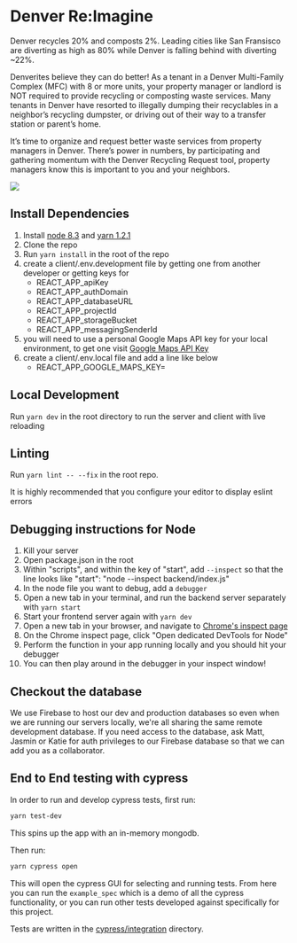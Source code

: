 
# Denver Re:Imagine
Denver recycles 20% and composts 2%. Leading cities like San Fransisco are diverting as high as 80% while Denver is falling behind with diverting ~22%.

Denverites believe they can do better! As a tenant in a Denver Multi-Family Complex (MFC) with 8 or more units, your property manager or landlord is NOT required to provide recycling or composting waste services. Many tenants in Denver have resorted to illegally dumping their recyclables in a neighbor’s recycling dumpster, or driving out of their way to a transfer station or parent’s home.

It’s time to organize and request better waste services from property managers in Denver. There’s power in numbers, by participating and gathering momentum with the Denver Recycling Request tool, property managers know this is important to you and your neighbors.

![](./screen_shot_2018-10-29.png)

## Install Dependencies

1. Install [node 8.3](https://nodejs.org/) and [yarn 1.2.1](https://yarnpkg.com)
2. Clone the repo
3. Run `yarn install` in the root of the repo
4. create a client/.env.development file by getting one from another developer or getting keys for
    - REACT_APP_apiKey
    - REACT_APP_authDomain
    - REACT_APP_databaseURL
    - REACT_APP_projectId
    - REACT_APP_storageBucket
    - REACT_APP_messagingSenderId
5. you will need to use a personal Google Maps API key for your local environment, to get one visit [Google Maps API Key](https://developers.google.com/maps/documentation/javascript/get-api-key)
6. create a client/.env.local file and add a line like below
    - REACT_APP_GOOGLE_MAPS_KEY=<GOOGLEKEY>

## Local Development

Run `yarn dev` in the root directory to run the server and client with live reloading

## Linting
Run `yarn lint -- --fix` in the root repo.

It is highly recommended that you configure your editor to display eslint errors

## Debugging instructions for Node
1. Kill your server
2. Open package.json in the root
3. Within "scripts", and within the key of "start", add `--inspect` so that the line looks like "start": "node --inspect backend/index.js"
4. In the node file you want to debug, add a `debugger`
5. Open a new tab in your terminal, and run the backend server separately with `yarn start`
6. Start your frontend server again with `yarn dev`
7. Open a new tab in your browser, and navigate to [Chrome's inspect page](chrome://inspect)
8. On the Chrome inspect page, click "Open dedicated DevTools for Node"
9. Perform the function in your app running locally and you should hit your debugger
10. You can then play around in the debugger in your inspect window!

## Checkout the database
We use Firebase to host our dev and production databases so even when we are running our servers locally, we're all sharing the same remote development database. If you need access to the database, ask Matt, Jasmin or Katie for auth privileges to our Firebase database so that we can add you as a collaborator.

## End to End testing with cypress
In order to run and develop cypress tests, first run:
```sh
yarn test-dev
```
This spins up the app with an in-memory mongodb.

Then run:
```sh
yarn cypress open
```
This will open the cypress GUI for selecting and running tests. From here you can run the `example_spec` which is a demo of all the cypress functionality, or you can run other tests developed against specifically for this project.

Tests are written in the [cypress/integration](cypress/integration) directory.
